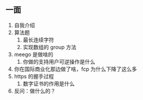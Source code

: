 ## 一面

1. 自我介绍
2. 算法题
   1. 最长连续字符
   2. 实现数组的 group 方法
3. meego 是做啥的
   1. 你做的支持用户可逆操作是什么
4. 你在国际商业化那边做了啥，fcp 为什么下降了这么多
5. https 的握手过程
   1. 数字证书的作用是什么
6. 反问：做什么的？
